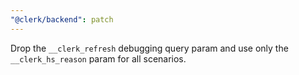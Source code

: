 ```yaml
---
"@clerk/backend": patch
---
```


Drop the `__clerk_refresh` debugging query param and use only the `__clerk_hs_reason` param for all scenarios.
